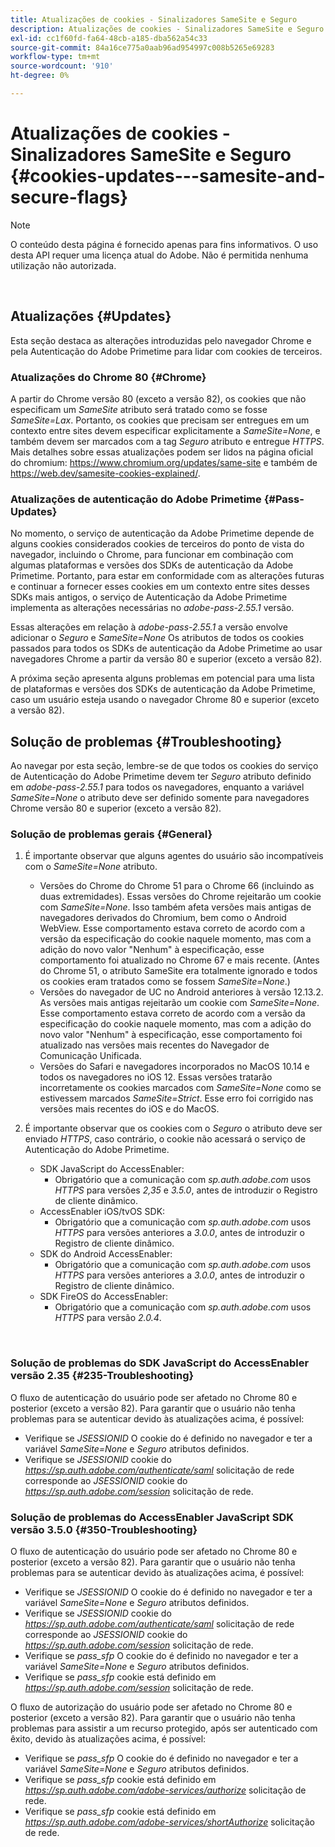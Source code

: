 ```yaml
---
title: Atualizações de cookies - Sinalizadores SameSite e Seguro
description: Atualizações de cookies - Sinalizadores SameSite e Seguro
exl-id: cc1f60fd-fa64-48cb-a185-dba562a54c33
source-git-commit: 84a16ce775a0aab96ad954997c008b5265e69283
workflow-type: tm+mt
source-wordcount: '910'
ht-degree: 0%

---
```


# Atualizações de cookies - Sinalizadores SameSite e Seguro {#cookies-updates---samesite-and-secure-flags}

>[!NOTE]
>
>O conteúdo desta página é fornecido apenas para fins informativos. O uso desta API requer uma licença atual do Adobe. Não é permitida nenhuma utilização não autorizada.

</br>


## Atualizações {#Updates}

Esta seção destaca as alterações introduzidas pelo navegador Chrome e pela Autenticação do Adobe Primetime para lidar com cookies de terceiros.



### Atualizações do Chrome 80 {#Chrome}

A partir do Chrome versão 80 (exceto a versão 82), os cookies que não especificam um *SameSite* atributo será tratado como se fosse *SameSite=Lax*. Portanto, os cookies que precisam ser entregues em um contexto entre sites devem especificar explicitamente a *SameSite=None*, e também devem ser marcados com a tag *Seguro* atributo e entregue *HTTPS*. Mais detalhes sobre essas atualizações podem ser lidos na página oficial do chromium: <https://www.chromium.org/updates/same-site> e também de <https://web.dev/samesite-cookies-explained/>.


### Atualizações de autenticação do Adobe Primetime {#Pass-Updates}

No momento, o serviço de autenticação da Adobe Primetime depende de alguns cookies considerados cookies de terceiros do ponto de vista do navegador, incluindo o Chrome, para funcionar em combinação com algumas plataformas e versões dos SDKs de autenticação da Adobe Primetime. Portanto, para estar em conformidade com as alterações futuras e continuar a fornecer esses cookies em um contexto entre sites desses SDKs mais antigos, o serviço de Autenticação da Adobe Primetime implementa as alterações necessárias no *adobe-pass-2.55.1* versão.

Essas alterações em relação à *adobe-pass-2.55.1* a versão envolve adicionar o *Seguro* e *SameSite=None* Os atributos de todos os cookies passados para todos os SDKs de autenticação da Adobe Primetime ao usar navegadores Chrome a partir da versão 80 e superior (exceto a versão 82).

A próxima seção apresenta alguns problemas em potencial para uma lista de plataformas e versões dos SDKs de autenticação da Adobe Primetime, caso um usuário esteja usando o navegador Chrome 80 e superior (exceto a versão 82).

## Solução de problemas {#Troubleshooting}

Ao navegar por esta seção, lembre-se de que todos os cookies do serviço de Autenticação do Adobe Primetime devem ter *Seguro* atributo definido em *adobe-pass-2.55.1* para todos os navegadores, enquanto a variável *SameSite=None* o atributo deve ser definido somente para navegadores Chrome versão 80 e superior (exceto a versão 82).


### Solução de problemas gerais {#General}

1. É importante observar que alguns agentes do usuário são incompatíveis com o *SameSite=None* atributo.

   - Versões do Chrome do Chrome 51 para o Chrome 66 (incluindo as duas extremidades). Essas versões do Chrome rejeitarão um cookie com *SameSite=None*. Isso também afeta versões mais antigas de navegadores derivados do Chromium, bem como o Android WebView. Esse comportamento estava correto de acordo com a versão da especificação do cookie naquele momento, mas com a adição do novo valor &quot;Nenhum&quot; à especificação, esse comportamento foi atualizado no Chrome 67 e mais recente. (Antes do Chrome 51, o atributo SameSite era totalmente ignorado e todos os cookies eram tratados como se fossem *SameSite=None*.)
   - Versões do navegador de UC no Android anteriores à versão 12.13.2. As versões mais antigas rejeitarão um cookie com *SameSite=None*. Esse comportamento estava correto de acordo com a versão da especificação do cookie naquele momento, mas com a adição do novo valor &quot;Nenhum&quot; à especificação, esse comportamento foi atualizado nas versões mais recentes do Navegador de Comunicação Unificada.
   - Versões do Safari e navegadores incorporados no MacOS 10.14 e todos os navegadores no iOS 12. Essas versões tratarão incorretamente os cookies marcados com *SameSite=None* como se estivessem marcados *SameSite=Strict*. Esse erro foi corrigido nas versões mais recentes do iOS e do MacOS.


1. É importante observar que os cookies com o *Seguro* o atributo deve ser enviado *HTTPS*, caso contrário, o cookie não acessará o serviço de Autenticação do Adobe Primetime.

   - SDK JavaScript do AccessEnabler:
      - Obrigatório que a comunicação com *sp.auth.adobe.com* usos *HTTPS* para versões *2,35* e *3.5.0*, antes de introduzir o Registro de cliente dinâmico.
   - AccessEnabler iOS/tvOS SDK:
      - Obrigatório que a comunicação com *sp.auth.adobe.com* usos *HTTPS* para versões anteriores a *3.0.0*, antes de introduzir o Registro de cliente dinâmico.
   - SDK do Android AccessEnabler:
      - Obrigatório que a comunicação com *sp.auth.adobe.com* usos *HTTPS* para versões anteriores a *3.0.0*, antes de introduzir o Registro de cliente dinâmico.
   - SDK FireOS do AccessEnabler:
      - Obrigatório que a comunicação com *sp.auth.adobe.com* usos *HTTPS* para versão *2.0.4*.

</br>

### Solução de problemas do SDK JavaScript do AccessEnabler versão 2.35 {#235-Troubleshooting}

O fluxo de autenticação do usuário pode ser afetado no Chrome 80 e posterior (exceto a versão 82). Para garantir que o usuário não tenha problemas para se autenticar devido às atualizações acima, é possível:

- Verifique se *JSESSIONID* O cookie do é definido no navegador e ter a variável *SameSite=None* e *Seguro* atributos definidos.
- Verifique se *JSESSIONID* cookie do *https://sp.auth.adobe.com/authenticate/saml* solicitação de rede corresponde ao *JSESSIONID* cookie do *https://sp.auth.adobe.com/session* solicitação de rede.


### Solução de problemas do AccessEnabler JavaScript SDK versão 3.5.0 {#350-Troubleshooting}

O fluxo de autenticação do usuário pode ser afetado no Chrome 80 e posterior (exceto a versão 82). Para garantir que o usuário não tenha problemas para se autenticar devido às atualizações acima, é possível:

- Verifique se *JSESSIONID* O cookie do é definido no navegador e ter a variável *SameSite=None* e *Seguro* atributos definidos.
- Verifique se *JSESSIONID* cookie do *https://sp.auth.adobe.com/authenticate/saml* solicitação de rede corresponde ao *JSESSIONID* cookie do *https://sp.auth.adobe.com/session* solicitação de rede.
- Verifique se *pass\_sfp* O cookie do é definido no navegador e ter a variável *SameSite=None* e *Seguro* atributos definidos.
- Verifique se *pass\_sfp* cookie está definido em *https://sp.auth.adobe.com/session* solicitação de rede.


O fluxo de autorização do usuário pode ser afetado no Chrome 80 e posterior (exceto a versão 82). Para garantir que o usuário não tenha problemas para assistir a um recurso protegido, após ser autenticado com êxito, devido às atualizações acima, é possível:

- Verifique se *pass\_sfp* O cookie do é definido no navegador e ter a variável *SameSite=None* e *Seguro* atributos definidos.
- Verifique se *pass\_sfp* cookie está definido em *https://sp.auth.adobe.com/adobe-services/authorize* solicitação de rede.
- Verifique se *pass\_sfp* cookie está definido em *https://sp.auth.adobe.com/adobe-services/shortAuthorize* solicitação de rede.
